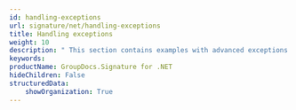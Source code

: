 ```yaml
---
id: handling-exceptions
url: signature/net/handling-exceptions
title: Handling exceptions
weight: 10
description: " This section contains examples with advanced exceptions handling by GroupDocs.Signature API."
keywords: 
productName: GroupDocs.Signature for .NET
hideChildren: False
structuredData:
    showOrganization: True
---
```

